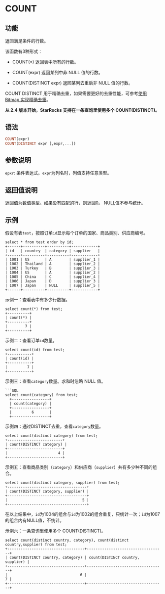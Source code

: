 
# COUNT

## 功能

返回满足条件的行数。

该函数有3种形式：

- COUNT(*) 返回表中所有的行数。

- COUNT(expr) 返回某列中非 NULL 值的行数。

- COUNT(DISTINCT expr) 返回某列去重后非 NULL 值的行数。

COUNT DISTINCT 用于精确去重，如果需要更好的去重性能，可参考[使用 Bitmap 实现精确去重](../../../using_starrocks/Using_bitmap.md)。

**从 2.4 版本开始，StarRocks 支持在一条查询里使用多个 COUNT(DISTINCT)。**

## 语法

```Haskell
COUNT(expr)
COUNT(DISTINCT expr [,expr,...])
```

## 参数说明

`epxr`: 条件表达式。`expr`为列名时，列值支持任意类型。

## 返回值说明

返回值为数值类型。如果没有匹配的行，则返回0。 NULL值不参与统计。

## 示例

假设有表`test`，按照订单`id`显示每个订单的国家、商品类别、供应商编号。

```Plain
select * from test order by id;
+------+----------+----------+------------+
| id   | country  | category | supplier   |
+------+----------+----------+------------+
| 1001 | US       | A        | supplier_1 |
| 1002 | Thailand | A        | supplier_2 |
| 1003 | Turkey   | B        | supplier_3 |
| 1004 | US       | A        | supplier_2 |
| 1005 | China    | C        | supplier_4 |
| 1006 | Japan    | D        | supplier_3 |
| 1007 | Japan    | NULL     | supplier_5 |
+------+----------+----------+------------+
```

示例一：查看表中有多少行数据。

```Plain
select count(*) from test;
+----------+
| count(*) |
+----------+
|        7 |
+----------+
```

示例二：查看订单`id`数量。

```Plain
select count(id) from test;
+-----------+
| count(id) |
+-----------+
|         7 |
+-----------+
```

示例三：查看`category`数量。求和时忽略 NULL 值。

```Plain
```SQL
select count(category) from test;
  +-----------------+
  | count(category) |
  +-----------------+
  |         6       |
  +-----------------+
```

示例四：通过DISTINCT去重，查看`category`数量。

```Plain
select count(distinct category) from test;
+-------------------------+
| count(DISTINCT category) |
+-------------------------+
|                       4 |
+-------------------------+
```

示例五：查看商品类别（`category`）和供应商（`supplier`）共有多少种不同的组合。

```Plain
select count(distinct category, supplier) from test;
+------------------------------------+
| count(DISTINCT category, supplier) |
+------------------------------------+
|                                  5 |
+------------------------------------+
```

在以上结果中，`id`为1004的组合与`id`为1002的组合重复，只统计一次；`id`为1007的组合内有NULL值，不统计。

示例六：一条查询里使用多个 COUNT(DISTINCT)。

```Plain
select count(distinct country, category), count(distinct country,supplier) from test;
+-----------------------------------+-----------------------------------+
| count(DISTINCT country, category) | count(DISTINCT country, supplier) |
+-----------------------------------+-----------------------------------+
|                                 6 |                                 7 |
+-----------------------------------+-----------------------------------+
```

